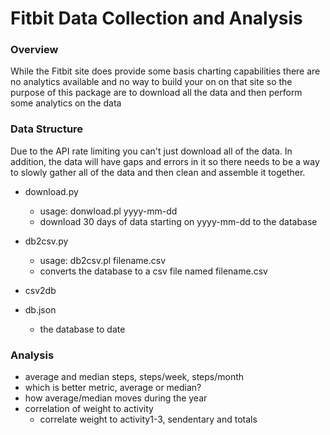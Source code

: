 Fitbit Data Collection and Analysis
===================================

### Overview

While the Fitbit site does provide some basis charting capabilities there
are no analytics available and no way to build your on on that site so
the purpose of this package are to download all the data and then perform
some analytics on the data

### Data Structure

Due to the API rate limiting you can't just download all of the data. In 
addition, the data will have gaps and errors in it so there needs to be a
way to slowly gather all of the data and then clean and assemble it together.

* download.py
  * usage: donwload.pl yyyy-mm-dd
  * download 30 days of data starting on yyyy-mm-dd to the database

* db2csv.py
  * usage: db2csv.pl filename.csv
  * converts the database to a csv file named filename.csv

* csv2db
* db.json
  * the database to date

### Analysis

* average and median steps, steps/week, steps/month
* which is better metric, average or median?
* how average/median moves during the year
* correlation of weight to activity
  * correlate weight to activity1-3, sendentary and totals

